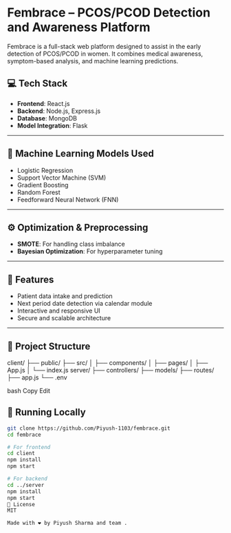 # Fembrace – PCOS/PCOD Detection and Awareness Platform

Fembrace is a full-stack web platform designed to assist in the early detection of PCOS/PCOD in women. It combines medical awareness, symptom-based analysis, and machine learning predictions.

## 💻 Tech Stack

- **Frontend**: React.js  
- **Backend**: Node.js, Express.js  
- **Database**: MongoDB  
- **Model Integration**: Flask

---

## 🧠 Machine Learning Models Used

- Logistic Regression  
- Support Vector Machine (SVM)  
- Gradient Boosting  
- Random Forest  
- Feedforward Neural Network (FNN)

---

## ⚙️ Optimization & Preprocessing

- **SMOTE**: For handling class imbalance  
- **Bayesian Optimization**: For hyperparameter tuning

---

## 🚀 Features

- Patient data intake and prediction
- Next period date detection via calendar module
- Interactive and responsive UI
- Secure and scalable architecture

---


## 📂 Project Structure
client/
├── public/
├── src/
│ ├── components/
│ ├── pages/
│ ├── App.js
│ └── index.js
server/
├── controllers/
├── models/
├── routes/
├── app.js
└── .env

bash
Copy
Edit

## 🚀 Running Locally
```bash
git clone https://github.com/Piyush-1103/fembrace.git
cd fembrace

# For frontend
cd client
npm install
npm start

# For backend
cd ../server
npm install
npm start
📌 License
MIT

Made with ❤️ by Piyush Sharma and team .